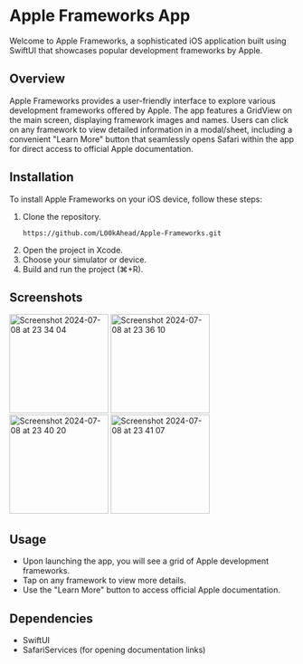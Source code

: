 # Apple Frameworks App

Welcome to Apple Frameworks, a sophisticated iOS application built using SwiftUI that showcases popular development frameworks by Apple.

## Overview
Apple Frameworks provides a user-friendly interface to explore various development frameworks offered by Apple. The app features a GridView on the main screen, displaying framework images and names. Users can click on any framework to view detailed information in a modal/sheet, including a convenient "Learn More" button that seamlessly opens Safari within the app for direct access to official Apple documentation.

## Installation
To install Apple Frameworks on your iOS device, follow these steps:
1. Clone the repository.
   ```
   https://github.com/L00kAhead/Apple-Frameworks.git
   ```
3. Open the project in Xcode.
4. Choose your simulator or device.
5. Build and run the project (⌘+R).

## Screenshots
<img width="175" alt="Screenshot 2024-07-08 at 23 34 04" src="https://github.com/L00kAhead/Apple-Frameworks/assets/63811466/36005532-e206-4a78-8694-9fcef89441a2">
<img width="175" alt="Screenshot 2024-07-08 at 23 36 10" src="https://github.com/L00kAhead/Apple-Frameworks/assets/63811466/01a57b20-dcd6-47c1-a942-8f4ce9b51043">
<img width="175" alt="Screenshot 2024-07-08 at 23 40 20" src="https://github.com/L00kAhead/Apple-Frameworks/assets/63811466/407a7751-e63c-4e6f-9181-321debc0d742">
<img width="175" alt="Screenshot 2024-07-08 at 23 41 07" src="https://github.com/L00kAhead/Apple-Frameworks/assets/63811466/e51fa864-c966-4f03-89af-f742e26cc951">

## Usage
- Upon launching the app, you will see a grid of Apple development frameworks.
- Tap on any framework to view more details.
- Use the "Learn More" button to access official Apple documentation.

## Dependencies
- SwiftUI
- SafariServices (for opening documentation links)
